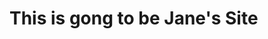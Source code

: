 <html>
  <head>
    <style> </style>
  </head>
  <body>
    <h1> This is gong to be Jane's Site </h1>
  
  </body>
  <script>
  
  
  </script>
</html>
